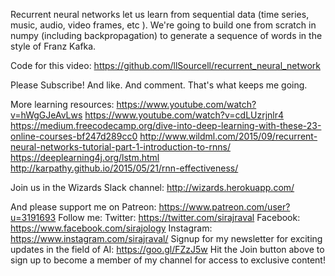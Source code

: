 Recurrent neural networks let us learn from sequential data (time series, music, audio, video frames, etc ). We're going to build one from scratch in numpy (including backpropagation) to generate a sequence of words in the style of Franz Kafka. 

Code for this video:
https://github.com/llSourcell/recurrent_neural_network

Please Subscribe! And like. And comment. That's what keeps me going.

More learning resources:
https://www.youtube.com/watch?v=hWgGJeAvLws
https://www.youtube.com/watch?v=cdLUzrjnlr4
https://medium.freecodecamp.org/dive-into-deep-learning-with-these-23-online-courses-bf247d289cc0
http://www.wildml.com/2015/09/recurrent-neural-networks-tutorial-part-1-introduction-to-rnns/
https://deeplearning4j.org/lstm.html
http://karpathy.github.io/2015/05/21/rnn-effectiveness/

Join us in the Wizards Slack channel:
http://wizards.herokuapp.com/

And please support me on Patreon:
https://www.patreon.com/user?u=3191693
Follow me:
Twitter: https://twitter.com/sirajraval
Facebook: https://www.facebook.com/sirajology Instagram: https://www.instagram.com/sirajraval/ 
Signup for my newsletter for exciting updates in the field of AI:
https://goo.gl/FZzJ5w
Hit the Join button above to sign up to become a member of my channel for access to exclusive content!